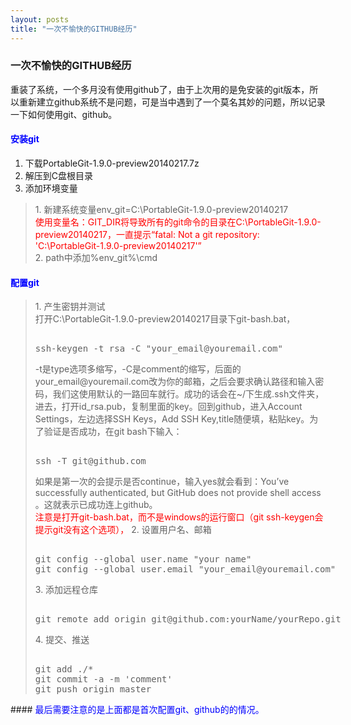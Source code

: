 ```yaml
---
layout: posts
title: "一次不愉快的GITHUB经历"
---
```


### 一次不愉快的GITHUB经历
重装了系统，一个多月没有使用github了，由于上次用的是免安装的git版本，所以重新建立github系统不是问题，可是当中遇到了一个莫名其妙的问题，所以记录一下如何使用git、github。
#### <font color="blue">安装git</font>
1. 下载PortableGit-1.9.0-preview20140217.7z
2. 解压到C盘根目录
3. 添加环境变量
<blockquote>
1. 新建系统变量env_git=C:\PortableGit-1.9.0-preview20140217<br>
<font color="red">使用变量名：GIT_DIR将导致所有的git命令的目录在C:\PortableGit-1.9.0-preview20140217，一直提示“fatal: Not a git repository: 'C:\PortableGit-1.9.0-preview20140217'”</font><br>
2. path中添加%env_git%\cmd
</blockquote>

#### <font color="blue">配置git</font>
<blockquote>
1. 产生密钥并测试<br>
打开C:\PortableGit-1.9.0-preview20140217目录下git-bash.bat，
<xmp class="prettyprint linenums">
ssh-keygen -t rsa -C "your_email@youremail.com"
</xmp>
-t是type选项多缩写，-C是comment的缩写，后面的your_email@youremail.com改为你的邮箱，之后会要求确认路径和输入密码，我们这使用默认的一路回车就行。成功的话会在~/下生成.ssh文件夹，进去，打开id_rsa.pub，复制里面的key。回到github，进入Account Settings，左边选择SSH Keys，Add SSH Key,title随便填，粘贴key。为了验证是否成功，在git bash下输入：
<xmp class="prettyprint linenums">
ssh -T git@github.com
</xmp>
如果是第一次的会提示是否continue，输入yes就会看到：You’ve successfully authenticated, but GitHub does not provide shell access 。这就表示已成功连上github。<br>
<font color="red">注意是打开git-bash.bat，而不是windows的运行窗口（git ssh-keygen会提示git没有这个选项），</font>
2. 设置用户名、邮箱<br>
<xmp class="prettyprint linenums">
git config --global user.name "your name"
git config --global user.email "your_email@youremail.com"
</xmp>
3. 添加远程仓库
<xmp class="prettyprint linenums">
git remote add origin git@github.com:yourName/yourRepo.git
</xmp>
4. 提交、推送
<xmp class="prettyprint linenums">
git add ./*
git commit -a -m 'comment'
git push origin master
</xmp>
</blockquote>
#### <font color="blue">最后需要注意的是上面都是首次配置git、github的的情况。</font>